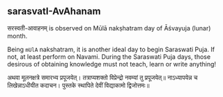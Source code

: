 ## sarasvatI-AvAhanam

सरस्वती-आवाहनम् is observed on Mūlā nakṣhatram day of Āśvayuja (lunar) month.

Being `mUlA` nakshatram, it is another ideal day to begin Saraswati Puja. If not, at least perform on Navami. During the Saraswati Puja days, those desirous of obtaining knowledge must not teach, learn or write anything!

अथवा  मूलनक्षत्रे  समारभ्य  प्रपूजयेत्।
 तत्राप्यशक्तो  विप्रेन्द्रो  नवम्यां  तु  प्रपूजयेत्॥
 नाऽध्यापयेन्न  च  लिखेन्नाऽधीयीत  कदाचन।
 पुस्तके  स्थापिते  देवीं  विद्याकामो  द्विजोत्तमः॥

